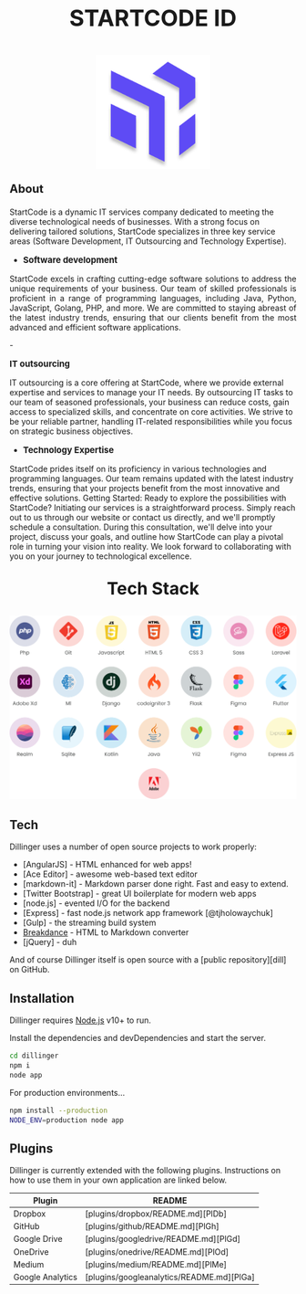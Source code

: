 <p align="center" style="font-size:40px;font-weight:bold;">
STARTCODE ID
</p>

<p align="center">

  <img src="assets/scode.png" style="width:200px;height:200px;" alt="Sublime's custom image"/>
</p>

<p align="left" style="font-size:20px;font-weight:bold;">
About
</p>

StartCode is a dynamic IT services company dedicated to meeting the diverse technological needs of businesses. With a strong focus on delivering tailored solutions, StartCode specializes in three key service areas (Software Development, IT Outsourcing and Technology Expertise).  

- <p align="left" style="font-size:15px;font-weight:bold;">Software development</p>
<p align="justify">StartCode excels in crafting cutting-edge software solutions to address the unique requirements of your business. Our team of skilled professionals is proficient in a range of programming languages, including Java, Python, JavaScript, Golang, PHP, and more. We are committed to staying abreast of the latest industry trends, ensuring that our clients benefit from the most advanced and efficient software applications.  
</p>
- <p align="left" style="font-size:15px;font-weight:bold;">IT outsourcing</p>
IT outsourcing is a core offering at StartCode, where we provide external expertise and services to manage your IT needs. By outsourcing IT tasks to our team of seasoned professionals, your business can reduce costs, gain access to specialized skills, and concentrate on core activities. We strive to be your reliable partner, handling IT-related responsibilities while you focus on strategic business objectives.  


- <p align="left" style="font-size:15px;font-weight:bold;">Technology Expertise</p>
StartCode prides itself on its proficiency in various technologies and programming languages. Our team remains updated with the latest industry trends, ensuring that your projects benefit from the most innovative and effective solutions.  Getting Started: Ready to explore the possibilities with StartCode? Initiating our services is a straightforward process. Simply reach out to us through our website or contact us directly, and we'll promptly schedule a consultation. During this consultation, we'll delve into your project, discuss your goals, and outline how StartCode can play a pivotal role in turning your vision into reality. We look forward to collaborating with you on your journey to technological excellence.


<p align="center" style="font-size:30px;font-weight:bold;">Tech Stack</p>
<img src="assets/techstack.png">

## Tech

Dillinger uses a number of open source projects to work properly:

- [AngularJS] - HTML enhanced for web apps!
- [Ace Editor] - awesome web-based text editor
- [markdown-it] - Markdown parser done right. Fast and easy to extend.
- [Twitter Bootstrap] - great UI boilerplate for modern web apps
- [node.js] - evented I/O for the backend
- [Express] - fast node.js network app framework [@tjholowaychuk]
- [Gulp] - the streaming build system
- [Breakdance](https://breakdance.github.io/breakdance/) - HTML
to Markdown converter
- [jQuery] - duh

And of course Dillinger itself is open source with a [public repository][dill]
 on GitHub.

## Installation

Dillinger requires [Node.js](https://nodejs.org/) v10+ to run.

Install the dependencies and devDependencies and start the server.

```sh
cd dillinger
npm i
node app
```

For production environments...

```sh
npm install --production
NODE_ENV=production node app
```

## Plugins

Dillinger is currently extended with the following plugins.
Instructions on how to use them in your own application are linked below.

| Plugin | README |
| ------ | ------ |
| Dropbox | [plugins/dropbox/README.md][PlDb] |
| GitHub | [plugins/github/README.md][PlGh] |
| Google Drive | [plugins/googledrive/README.md][PlGd] |
| OneDrive | [plugins/onedrive/README.md][PlOd] |
| Medium | [plugins/medium/README.md][PlMe] |
| Google Analytics | [plugins/googleanalytics/README.md][PlGa] |

